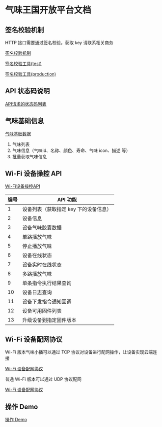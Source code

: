 # 气味王国开放平台文档

## 签名校验机制

HTTP 接口需要通过签名校验，获取 key 请联系相关商务

[签名校验机制](./signature.md)

[签名校验工具(test)](https://scentrealm.com/api-tools?flag=test)

[签名校验工具(production)](https://scentrealm.com/api-tools)

## API 状态码说明

[API请求的状态码列表](./code.md)

## 气味基础信息

[气味基础数据](./basic.md)

1. 气味列表
2. 气味信息（气味id、名称、颜色、寿命、气味 icon、描述 等）
3. 批量获取气味信息

## Wi-Fi 设备操控 API

[Wi-Fi设备操控API](./wifi.md)

| 编号 |API 功能  |
|--|--|
| 1 |设备列表（获取指定 key 下的设备信息）  |
| 2 |设备信息  |
| 3 |设备气味胶囊数据  |
| 4 |单路播放气味  |
| 5 |停止播放气味  |
| 6 |设备在线状态  |
| 7 |设备实时在线状态  |
| 8 |多路播放气味  |
| 9 |单条指令执行结果查询  |
| 10 |设备日志查询  |
| 11 |设备下发指令通知回调  |
| 12 |设备可用固件列表  |
| 13 |升级设备到指定固件版本  |


## Wi-Fi 设备配网协议

Wi-Fi 版本气味小播可以通过 TCP 协议对设备进行配网操作，让设备实现云端连接

[Wi-Fi 设备配网协议](./ap.md)

普通 Wi-Fi 版本可以通过 UDP 协议配网

[Wi-Fi 设备配网协议](./ap-udp.md)

## 操作 Demo

[操作 Demo](./demo/demo.js.md)
